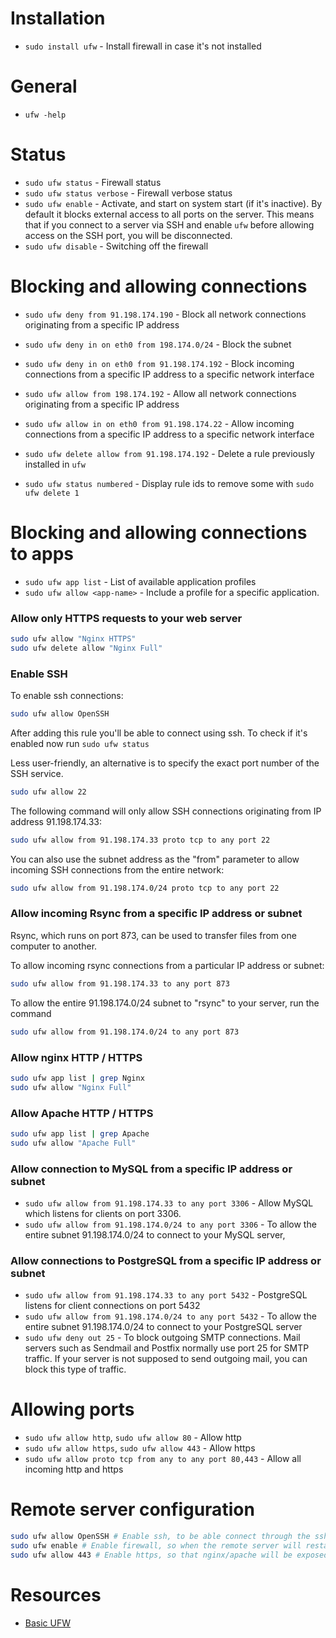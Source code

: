 # Installation
* `sudo install ufw` - Install firewall in case it's not installed

# General 
* `ufw -help`

# Status
* `sudo ufw status` - Firewall status
* `sudo ufw status verbose` - Firewall verbose status
* `sudo ufw enable` - Activate, and start on system start (if it's inactive).
  By default it blocks external access to all ports on the server.
  This means that if you connect to a server via SSH and enable `ufw` before allowing 
  access on the SSH port, you will be disconnected.
* `sudo ufw disable` - Switching off the firewall


# Blocking and allowing connections
* `sudo ufw deny from 91.198.174.190` - Block all network connections originating from a specific IP address
* `sudo ufw deny in on eth0 from 198.174.0/24` - Block the subnet
* `sudo ufw deny in on eth0 from 91.198.174.192` - Block incoming connections from a specific IP address to a specific network interface
* `sudo ufw allow from 198.174.192` - Allow all network connections originating from a specific IP address
* `sudo ufw allow in on eth0 from 91.198.174.22` - Allow incoming connections from a specific IP address to a specific network interface

* `sudo ufw delete allow from 91.198.174.192` - Delete a rule previously installed in `ufw`
* `sudo ufw status numbered` - Display rule ids to remove some with `sudo ufw delete 1`


# Blocking and allowing connections to apps
* `sudo ufw app list` - List of available application profiles
* `sudo ufw allow <app-name>` - Include a profile for a specific application.


### Allow only HTTPS requests to your web server 
```bash
sudo ufw allow "Nginx HTTPS"
sudo ufw delete allow "Nginx Full"
```

### Enable SSH
To enable ssh connections:
```bash
sudo ufw allow OpenSSH
```
After adding this rule you'll be able to connect using ssh.
To check if it's enabled now run `sudo ufw status`

Less user-friendly, an alternative is to specify the exact port number of the SSH service.
```bash
sudo ufw allow 22
```

The following command will only allow SSH connections originating from IP address 91.198.174.33:
```bash
sudo ufw allow from 91.198.174.33 proto tcp to any port 22
```

You can also use the subnet address as the "from" parameter to allow incoming SSH connections from the entire network:
```bash
sudo ufw allow from 91.198.174.0/24 proto tcp to any port 22
```

### Allow incoming Rsync from a specific IP address or subnet
Rsync, which runs on port 873, can be used to transfer files from one computer to another.

To allow incoming rsync connections from a particular IP address or subnet:
```bash
sudo ufw allow from 91.198.174.33 to any port 873
```
To allow the entire 91.198.174.0/24 subnet to "rsync" to your server, run the command
```bash
sudo ufw allow from 91.198.174.0/24 to any port 873
```

### Allow nginx HTTP / HTTPS 
```bash
sudo ufw app list | grep Nginx
sudo ufw allow "Nginx Full"
```

### Allow Apache HTTP / HTTPS
```bash
sudo ufw app list | grep Apache
sudo ufw allow "Apache Full"
```

### Allow connection to MySQL from a specific IP address or subnet
* `sudo ufw allow from 91.198.174.33 to any port 3306` - Allow MySQL which listens for clients on port 3306.
* `sudo ufw allow from 91.198.174.0/24 to any port 3306` - To allow the entire subnet 91.198.174.0/24 to connect to your MySQL server,

### Allow connections to PostgreSQL from a specific IP address or subnet
* `sudo ufw allow from 91.198.174.33 to any port 5432` - PostgreSQL listens for client connections on port 5432
* `sudo ufw allow from 91.198.174.0/24 to any port 5432` - To allow the entire subnet 91.198.174.0/24 to connect to your PostgreSQL server
* `sudo ufw deny out 25` - To block outgoing SMTP connections. Mail servers such as Sendmail and Postfix normally use port 25 for SMTP traffic.
  If your server is not supposed to send outgoing mail, you can block this type of traffic. 

# Allowing ports
* `sudo ufw allow http`, `sudo ufw allow 80` - Allow http
* `sudo ufw allow https`, `sudo ufw allow 443` - Allow https
* `sudo ufw allow proto tcp from any to any port 80,443` - Allow all incoming http and https


# Remote server configuration
```bash
sudo ufw allow OpenSSH # Enable ssh, to be able connect through the ssh
sudo ufw enable # Enable firewall, so when the remote server will restart firewall will run as well
sudo ufw allow 443 # Enable https, so that nginx/apache will be exposed
```
# Resources
- [Basic UFW](https://serverspace.io/support/help/osnovnye-komandy-ufw/)

